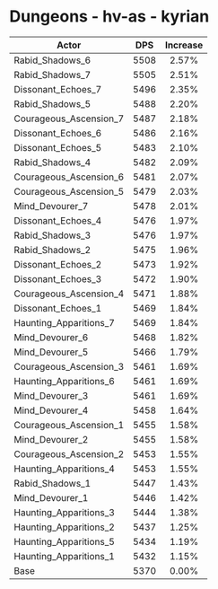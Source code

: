 # Dungeons - hv-as - kyrian
| Actor | DPS | Increase |
|---|:---:|:---:|
|Rabid_Shadows_6|5508|2.57%|
|Rabid_Shadows_7|5505|2.51%|
|Dissonant_Echoes_7|5496|2.35%|
|Rabid_Shadows_5|5488|2.20%|
|Courageous_Ascension_7|5487|2.18%|
|Dissonant_Echoes_6|5486|2.16%|
|Dissonant_Echoes_5|5483|2.10%|
|Rabid_Shadows_4|5482|2.09%|
|Courageous_Ascension_6|5481|2.07%|
|Courageous_Ascension_5|5479|2.03%|
|Mind_Devourer_7|5478|2.01%|
|Dissonant_Echoes_4|5476|1.97%|
|Rabid_Shadows_3|5476|1.97%|
|Rabid_Shadows_2|5475|1.96%|
|Dissonant_Echoes_2|5473|1.92%|
|Dissonant_Echoes_3|5472|1.90%|
|Courageous_Ascension_4|5471|1.88%|
|Dissonant_Echoes_1|5469|1.84%|
|Haunting_Apparitions_7|5469|1.84%|
|Mind_Devourer_6|5468|1.82%|
|Mind_Devourer_5|5466|1.79%|
|Courageous_Ascension_3|5461|1.69%|
|Haunting_Apparitions_6|5461|1.69%|
|Mind_Devourer_3|5461|1.69%|
|Mind_Devourer_4|5458|1.64%|
|Courageous_Ascension_1|5455|1.58%|
|Mind_Devourer_2|5455|1.58%|
|Courageous_Ascension_2|5453|1.55%|
|Haunting_Apparitions_4|5453|1.55%|
|Rabid_Shadows_1|5447|1.43%|
|Mind_Devourer_1|5446|1.42%|
|Haunting_Apparitions_3|5444|1.38%|
|Haunting_Apparitions_2|5437|1.25%|
|Haunting_Apparitions_5|5434|1.19%|
|Haunting_Apparitions_1|5432|1.15%|
|Base|5370|0.00%|
